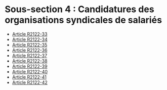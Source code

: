 # Sous-section 4 : Candidatures des organisations syndicales de salariés &#13;
&#13;
&#13;


* [Article R2122-33](./LEGIARTI000024280422.md)
* [Article R2122-34](./LEGIARTI000024280424.md)
* [Article R2122-35](./LEGIARTI000024280426.md)
* [Article R2122-36](./LEGIARTI000024280428.md)
* [Article R2122-37](./LEGIARTI000024280430.md)
* [Article R2122-38](./LEGIARTI000024280432.md)
* [Article R2122-39](./LEGIARTI000024280434.md)
* [Article R2122-40](./LEGIARTI000024280436.md)
* [Article R2122-41](./LEGIARTI000024280438.md)
* [Article R2122-42](./LEGIARTI000024280440.md)
